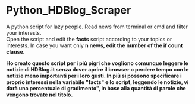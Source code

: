 # Python_HDBlog_Scraper
  A python script for lazy people. Read news from terminal or cmd and filter your interests.<br>
  Open the script and edit the <b>facts</b> script according to your topics or interests.
  In case you want only <b>n</n> news, edit the number of the <b>if count</b> clause.


  Ho creato questo script per i più pigri che vogliono comunque leggere le notizie di HDBlog.it senza dover aprire il browser o perdere
  tempo con le notizie meno importanti per i loro gusti.
  In più si possono specificare i proprio interessi nella variabile "facts" e lo script, leggendo le notizie, vi darà una percentuale di 
  gradimento", in base alla quantità di parole che vengono trovate nel titolo.
